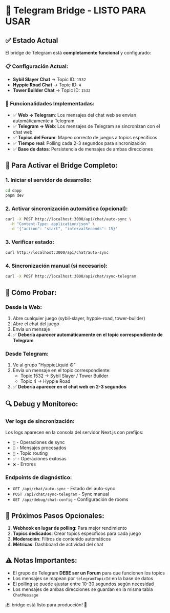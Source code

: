 # 🎉 Telegram Bridge - LISTO PARA USAR

## ✅ Estado Actual
El bridge de Telegram está **completamente funcional** y configurado:

### 📋 Configuración Actual:
- **Sybil Slayer Chat** → Topic ID: `1532`
- **Hyppie Road Chat** → Topic ID: `4`  
- **Tower Builder Chat** → Topic ID: `1532`

### 🔧 Funcionalidades Implementadas:
- ✅ **Web → Telegram**: Los mensajes del chat web se envían automáticamente a Telegram
- ✅ **Telegram → Web**: Los mensajes de Telegram se sincronizan con el chat web
- ✅ **Topics del Forum**: Mapeo correcto de juegos a topics específicos
- ✅ **Tiempo real**: Polling cada 2-3 segundos para sincronización
- ✅ **Base de datos**: Persistencia de mensajes de ambas direcciones

## 🚀 Para Activar el Bridge Completo:

### 1. Iniciar el servidor de desarrollo:
```bash
cd dapp
pnpm dev
```

### 2. Activar sincronización automática (opcional):
```bash
curl -X POST http://localhost:3000/api/chat/auto-sync \
  -H "Content-Type: application/json" \
  -d '{"action": "start", "intervalSeconds": 15}'
```

### 3. Verificar estado:
```bash
curl http://localhost:3000/api/chat/auto-sync
```

### 4. Sincronización manual (si necesario):
```bash
curl -X POST http://localhost:3000/api/chat/sync-telegram
```

## 💬 Cómo Probar:

### Desde la Web:
1. Abre cualquier juego (sybil-slayer, hyppie-road, tower-builder)
2. Abre el chat del juego
3. Envía un mensaje
4. ✅ **Debería aparecer automáticamente en el topic correspondiente de Telegram**

### Desde Telegram:
1. Ve al grupo "HyppieLiquid ☮️"
2. Envía un mensaje en el topic correspondiente:
   - Topic 1532 → Sybil Slayer / Tower Builder
   - Topic 4 → Hyppie Road
3. ✅ **Debería aparecer en el chat web en 2-3 segundos**

## 🔍 Debug y Monitoreo:

### Ver logs de sincronización:
Los logs aparecen en la consola del servidor Next.js con prefijos:
- `🔄` - Operaciones de sync
- `📨` - Mensajes procesados
- `📍` - Topic routing
- `✅` - Operaciones exitosas
- `❌` - Errores

### Endpoints de diagnóstico:
- `GET /api/chat/auto-sync` - Estado del auto-sync
- `POST /api/chat/sync-telegram` - Sync manual
- `GET /api/debug/chat-config` - Configuración de rooms

## 🎯 Próximos Pasos Opcionales:

1. **Webhook en lugar de polling**: Para mejor rendimiento
2. **Topics dedicados**: Crear topics específicos para cada juego
3. **Moderación**: Filtros de contenido automáticos
4. **Métricas**: Dashboard de actividad del chat

## ⚠️ Notas Importantes:

- El grupo de Telegram **DEBE ser un Forum** para que funcionen los topics
- Los mensajes se mapean por `telegramTopicId` en la base de datos
- El polling se puede ajustar entre 10-30 segundos según necesidad
- Los mensajes de ambas direcciones se guardan en la misma tabla `ChatMessage`

¡El bridge está listo para producción! 🚀


